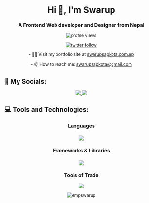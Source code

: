 <h1 align="center">Hi 👋, I'm Swarup</h1>
<h3 align="center">A Frontend Web developer and Designer from Nepal</h3>
<p align="center"> <img src="https://komarev.com/ghpvc/?username=empswarup&label=Profile%20views&color=0e75b6&style=flat" alt="profile views" /> </p>

<p align="center"> <a href="https://twitter.com/empswarup" target="blank"><img src="https://img.shields.io/twitter/follow/empswarup?logo=twitter&style=for-the-badge" alt="twitter follow" /></a> </p>

<p align="center">- 👨‍💻 Visit my portfolio site at <a href="https://www.swarupsapkota.com.np/" target="blank">swarupsapkota.com.np</a> </p>

<p align="center">- 📫 How to reach me: <a href="mailto:someone@example.com">swarupsapkota@gmail.com</a> </p>

## 🙌 My Socials:

<div align="center">

 <a href="https://www.linkedin.com/in/swarupsapkota/" target="_blank">
    <img src="https://skillicons.dev/icons?i=linkedin" />
  </a>
 <a href="https://twitter.com/EmpSwarup" target="_blank">
    <img src="https://skillicons.dev/icons?i=twitter" />
  </a>
</div>

## 💻 Tools and Technologies:

<div align="center">
  <h3>Languages<h3/>

  <a href="https://skillicons.dev">
    <img src="https://skillicons.dev/icons?i=python,java,cpp,c,html,css,javascript,matlab&perline=4" />
  </a>

  <h3>Frameworks & Libraries<h3/>

  <a href="https://skillicons.dev">
    <img src="https://skillicons.dev/icons?i=react,next,django,express,tailwind,nodejs,firebase,vite,&perline=4" />
  </a>

  <h3>Tools of Trade </h3>

  <a href="https://skillicons.dev">
    <img src="https://skillicons.dev/icons?i=git,mongodb,ps,vscode,vercel,&perline=5" />
  </a>

  <p><img align="center" src="https://github-readme-streak-stats.herokuapp.com/?user=empswarup&theme=dark&hide_border=false" alt="empswarup" /></p>
</div>


